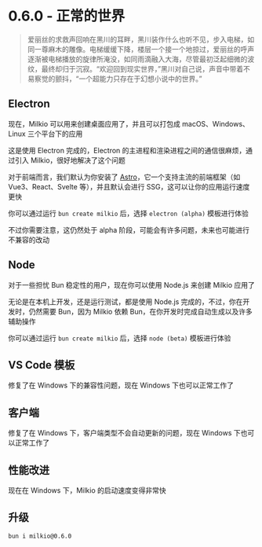 # 0.6.0 - 正常的世界

> 爱丽丝的求救声回响在黑川的耳畔，黑川装作什么也听不见，步入电梯，如同一尊麻木的雕像。电梯缓缓下降，楼层一个接一个地掠过，爱丽丝的呼声逐渐被电梯播放的旋律所淹没，如同雨滴融入大海，尽管最初泛起细微的波纹，最终却归于沉寂。“欢迎回到现实世界，”黑川对自己说，声音中带着不易察觉的颤抖，“一个超能力只存在于幻想小说中的世界。”

## Electron

现在，Milkio 可以用来创建桌面应用了，并且可以打包成 macOS、Windows、Linux 三个平台下的应用

这是使用 Electron 完成的，Electron 的主进程和渲染进程之间的通信很麻烦，通过引入 Milkio，很好地解决了这个问题

对于前端而言，我们默认为你安装了 [Astro](https://astro.build/)，它一个支持主流的前端框架（如 Vue3、React、Svelte 等），并且默认会进行 SSG，这可以让你的应用运行速度更快

你可以通过运行 `bun create milkio` 后，选择 `electron (alpha)` 模板进行体验

不过你需要注意，这仍然处于 alpha 阶段，可能会有许多问题，未来也可能进行不兼容的改动

## Node

对于一些担忧 Bun 稳定性的用户，现在你可以使用 Node.js 来创建 Milkio 应用了

无论是在本机上开发，还是运行测试，都是使用 Node.js 完成的，不过，你在开发时，仍然需要 Bun，因为 Milkio 依赖 Bun，在你开发时完成自动生成以及许多辅助操作

你可以通过运行 `bun create milkio` 后，选择 `node (beta)` 模板进行体验

## VS Code 模板

修复了在 Windows 下的兼容性问题，现在 Windows 下也可以正常工作了

## 客户端

修复了在 Windows 下，客户端类型不会自动更新的问题，现在 Windows 下也可以正常工作了

## 性能改进

现在在 Windows 下，Milkio 的启动速度变得非常快

## 升级

```
bun i milkio@0.6.0
```